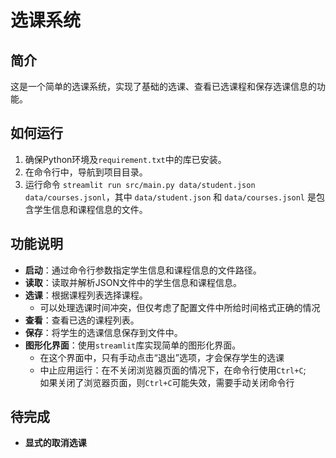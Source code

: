 # 选课系统

## 简介

这是一个简单的选课系统，实现了基础的选课、查看已选课程和保存选课信息的功能。

## 如何运行

1. 确保Python环境及`requirement.txt`中的库已安装。
2. 在命令行中，导航到项目目录。
3. 运行命令 `streamlit run src/main.py data/student.json data/courses.jsonl`，其中 `data/student.json` 和 `data/courses.jsonl` 是包含学生信息和课程信息的文件。

## 功能说明

- **启动**：通过命令行参数指定学生信息和课程信息的文件路径。
- **读取**：读取并解析JSON文件中的学生信息和课程信息。
- **选课**：根据课程列表选择课程。
  - 可以处理选课时间冲突，但仅考虑了配置文件中所给时间格式正确的情况
- **查看**：查看已选的课程列表。
- **保存**：将学生的选课信息保存到文件中。
- **图形化界面**：使用`streamlit`库实现简单的图形化界面。
  - 在这个界面中，只有手动点击“退出”选项，才会保存学生的选课
  - 中止应用运行：在不关闭浏览器页面的情况下，在命令行使用`Ctrl+C`;  
    如果关闭了浏览器页面，则`Ctrl+C`可能失效，需要手动关闭命令行

## 待完成

- **显式的取消选课**